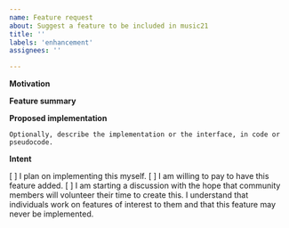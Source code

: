 ```yaml
---
name: Feature request
about: Suggest a feature to be included in music21
title: ''
labels: 'enhancement'
assignees: ''

---
```

**Motivation**
<!-- E.g. does this fill a gap? build on music21's strengths? improve usability? -->


**Feature summary**


**Proposed implementation**

```
Optionally, describe the implementation or the interface, in code or pseudocode.
```

**Intent**
<!-- Please check one or more boxes -->

[ ] I plan on implementing this myself.
[ ] I am willing to pay to have this feature added.
[ ] I am starting a discussion with the hope that community members will volunteer their time to create this. I understand that individuals work on features of interest to them and that this feature may never be implemented.